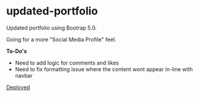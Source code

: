 # updated-portfolio

Updated portfolio using Bootrap 5.0.

Going for a more "Social Media Profile" feel.

**To-Do's**
- Need to add logic for comments and likes
- Need to fix formatting issue where the content wont appear in-line with navbar

 [Deployed](https://justinyates887.github.io/updated-portfolio/)
